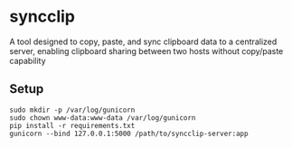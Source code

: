 # syncclip
A tool designed to copy, paste, and sync clipboard data to a centralized server, enabling clipboard sharing between two hosts without copy/paste capability
## Setup
```
sudo mkdir -p /var/log/gunicorn
sudo chown www-data:www-data /var/log/gunicorn
pip install -r requirements.txt
gunicorn --bind 127.0.0.1:5000 /path/to/syncclip-server:app
```
